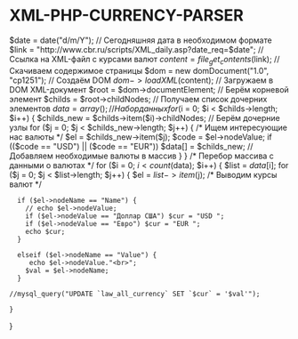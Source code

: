 # XML-PHP-CURRENCY-PARSER

 $date = date("d/m/Y"); // Сегодняшняя дата в необходимом формате
  $link = "http://www.cbr.ru/scripts/XML_daily.asp?date_req=$date"; // Ссылка на XML-файл с курсами валют
  $content = file_get_contents($link); // Скачиваем содержимое страницы
  $dom = new domDocument("1.0", "cp1251"); // Создаём DOM
  $dom->loadXML($content); // Загружаем в DOM XML-документ
  $root = $dom->documentElement; // Берём корневой элемент
  $childs = $root->childNodes; // Получаем список дочерних элементов
  $data = array(); // Набор данных
  for ($i = 0; $i < $childs->length; $i++) {
    $childs_new = $childs->item($i)->childNodes; // Берём дочерние узлы
    for ($j = 0; $j < $childs_new->length; $j++) {
      /* Ищем интересующие нас валюты */
      $el = $childs_new->item($j);
      $code = $el->nodeValue;
      if (($code == "USD") || ($code == "EUR")) $data[] = $childs_new; // Добавляем необходимые валюты в массив
    }
  }
  /* Перебор массива с данными о валютах */
  for ($i = 0; $i < count($data); $i++) {
    $list = $data[$i];
    for ($j = 0; $j < $list->length; $j++) {
      $el = $list->item($j);
      /* Выводим курсы валют */


      if ($el->nodeName == "Name") {
        // echo $el->nodeValue;
        if ($el->nodeValue == "Доллар США") $cur = "USD ";
        if ($el->nodeValue == "Евро") $cur = "EUR ";
        echo $cur;
      }

      elseif ($el->nodeName == "Value") {
         echo $el->nodeValue."<br>";
        $val = $el->nodeName;
      }

    //mysql_query("UPDATE `law_all_currency` SET `$cur` = '$val'");

    }
  }
